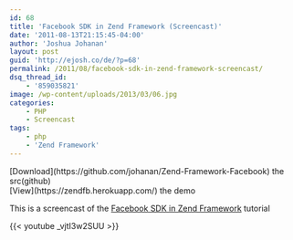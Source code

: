 ```yaml
---
id: 68
title: 'Facebook SDK in Zend Framework (Screencast)'
date: '2011-08-13T21:15:45-04:00'
author: 'Joshua Johanan'
layout: post
guid: 'http://ejosh.co/de/?p=68'
permalink: /2011/08/facebook-sdk-in-zend-framework-screencast/
dsq_thread_id:
    - '859035821'
image: /wp-content/uploads/2013/03/06.jpg
categories:
    - PHP
    - Screencast
tags:
    - php
    - 'Zend Framework'
---
```


<div class="action-button">[Download](https://github.com/johanan/Zend-Framework-Facebook) the src(github)</div><div class="action-button">[View](https://zendfb.herokuapp.com/) the demo</div>

This is a screencast of the [Facebook SDK in Zend Framework](http://ejosh.co/de/2011/08/facebook-sdk-inside-of-zend-framework/ "Facebook SDK inside of Zend Framework") tutorial  

{{< youtube _vjtI3w2SUU >}}